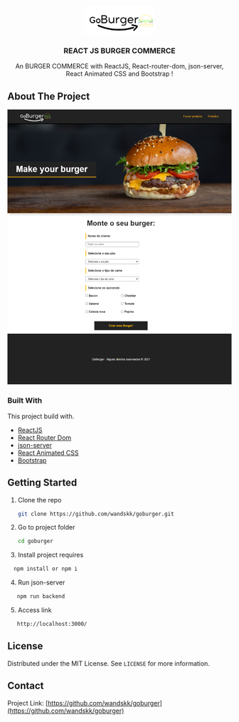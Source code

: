 <!-- PROJECT LOGO -->
<br />
<p align="center">
  <a href="https://github.com/othneildrew/Best-README-Template">
    <img src="src/Assets/img/logo-preta.png" alt="Logo" width="160">
  </a>

  <h3 align="center">REACT JS BURGER COMMERCE</h3>

  <p align="center">
    An BURGER COMMERCE with ReactJS, React-router-dom, json-server, React Animated CSS and Bootstrap !
    <br />
  </p>
</p>

<!-- ABOUT THE PROJECT -->
## About The Project

[![Product Name Screen Shot][product-screenshot]](https://example.com)

### Built With

This project build with.

* [ReactJS](https://reactjs.org/)
* [React Router Dom](https://reactrouter.com/)
* [json-server](https://www.npmjs.com/package/json-server)
* [React Animated CSS](https://www.npmjs.com/package/react-animated-css)
* [Bootstrap](https://getbootstrap.com/)




<!-- GETTING STARTED -->
## Getting Started
1. Clone the repo
   ```sh
   git clone https://github.com/wandskk/goburger.git
   ```
2. Go to project folder
   ```sh
   cd goburger
   ```
3. Install project requires
 ```sh
   npm install or npm i
 ```
4. Run json-server
```sh
   npm run backend
 ```
5. Access link
 ```sh 
    http://localhost:3000/
```

<!-- LICENSE -->
## License

Distributed under the MIT License. See `LICENSE` for more information.



<!-- CONTACT -->
## Contact
Project Link: [https://github.com/wandskk/goburger](https://github.com/wandskk/goburger)



[product-screenshot]: src/Assets/img/print.png
